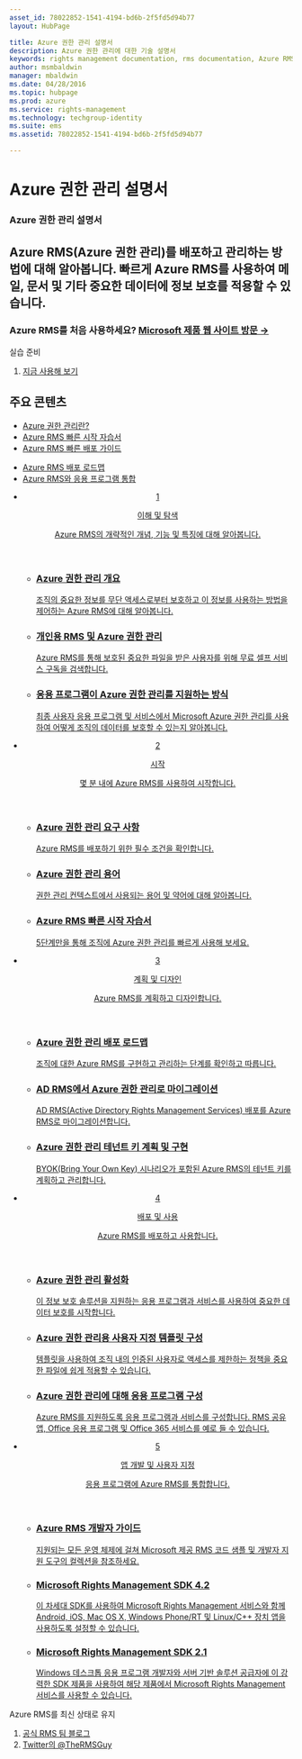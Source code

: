 ```yaml
---
asset_id: 78022852-1541-4194-bd6b-2f5fd5d94b77
layout: HubPage

title: Azure 권한 관리 설명서
description: Azure 권한 관리에 대한 기술 설명서
keywords: rights management documentation, rms documentation, Azure RMS documentation
author: msmbaldwin
manager: mbaldwin
ms.date: 04/28/2016
ms.topic: hubpage
ms.prod: azure
ms.service: rights-management
ms.technology: techgroup-identity
ms.suite: ems
ms.assetid: 78022852-1541-4194-bd6b-2f5fd5d94b77

---
```

# Azure 권한 관리 설명서
<article id="main">
    <section id="hero-content">
      <h1>Azure 권한 관리 설명서</h1>
      <h2>Azure RMS(Azure 권한 관리)를 배포하고 관리하는 방법에 대해 알아봅니다. 빠르게 Azure RMS를 사용하여 메일, 문서 및 기타 중요한 데이터에 정보 보호를 적용할 수 있습니다.</h2>
      <h3>Azure RMS를 처음 사용하세요? <a href="http://go.microsoft.com/fwlink/?LinkId=816857" target="_blank">Microsoft 제품 웹 사이트 방문 &rarr;</a></h3>
    </section>
    <aside class="alert section-border">
        <p>실습 준비</p>
        <ol class="action-list">
            <li><a href="https://portal.office.com/Signup/Signup.aspx?&OfferId=A43415D3-404C-4df3-B31B-AAD28118A778&dl=RIGHTSMANAGEMENT&ali=1#0" target="_blank" class="button-bordered button-translucent">지금 사용해 보기</a></li>
        </ol>
    </aside>
    <section id="featured" class="container">
      <h2 class="section-heading"><span class="icon icon-warning"></span> 주요 콘텐츠</h2>
      <div class="features row">
        <ul class="column column-half">
          <li><a href="./understand-explore/what-is-azure-rms.md">Azure 권한 관리란?</a></li>
          <li><a href="./get-started/quick-start-tutorial.md">Azure RMS 빠른 시작 자습서</a></li>
          <li><a href="./get-started/rapid-deployment-guide.md">Azure RMS 빠른 배포 가이드</a></li>
        </ul>
        <ul class="column column-half">
          <li><a href="./plan-design/deployment-roadmap.md">Azure RMS 배포 로드맵</a></li>
          <li><a href="./develop/developers-guide.md">Azure RMS와 응용 프로그램 통합</a></li>
        </ul>
      </div>
    </section>
    <div id="journeys">
      <section class="container">
        <ul class="journeys-list">
          <li class="journey-step">
            <header class="journey-step-header row">
              <a href="./understand-explore/azure-rights-management.md">
                <div class="title column-third">
                  <span class="step-number">1</span>
                  <p>이해 및 탐색</p>
                </div>
                <p class="description column-two-thirds">Azure RMS의 개략적인 개념, 기능 및 특징에 대해 알아봅니다.</p>
              </a>
            </header>
            <section class="journey-step-elements content">
              <ul class="row">
                <li class="column-third">
                  <a href="./understand-explore/azure-rights-management.md">
                    <h3>Azure 권한 관리 개요</h3>
                    <p>조직의 중요한 정보를 무단 액세스로부터 보호하고 이 정보를 사용하는 방법을 제어하는 Azure RMS에 대해 알아봅니다.</p>
                  </a>
                </li>
                <li class="column-third">
                  <a href="./understand-explore/rms-for-individuals.md">
                    <h3>개인용 RMS 및 Azure 권한 관리</h3>
                    <p>Azure RMS를 통해 보호된 중요한 파일을 받은 사용자를 위해 무료 셀프 서비스 구독을 검색합니다.</p>
                  </a>
                </li>
                <li class="column-third">
                  <a href="./understand-explore/applications-support.md">
                    <h3>응용 프로그램이 Azure 권한 관리를 지원하는 방식</h3>
                    <p>최종 사용자 응용 프로그램 및 서비스에서 Microsoft Azure 권한 관리를 사용하여 어떻게 조직의 데이터를 보호할 수 있는지 알아봅니다. </p>
                  </a>
                </li>
              </ul>
            </section>
          </li>
          <li class="journey-step">
            <header class="journey-step-header row">
              <a href="./get-started/requirements-azure-rms.md">
                <div class="title column-third">
                  <span class="step-number">2</span>
                  <p>시작</p>
                </div>
                <p class="description column-two-thirds">몇 분 내에 Azure RMS를 사용하여 시작합니다.</p>
              </a>
            </header>
            <section class="journey-step-elements content">
              <ul class="row">
                <li class="column-third">
                  <a href="./get-started/requirements-azure-rms.md">
                    <h3>Azure 권한 관리 요구 사항</h3>
                    <p>Azure RMS를 배포하기 위한 필수 조건을 확인합니다.</p>
                  </a>
                </li>
                <li class="column-third">
                  <a href="./get-started/terminology.md">
                    <h3>Azure 권한 관리 용어</h3>
                    <p>권한 관리 컨텍스트에서 사용되는 용어 및 약어에 대해 알아봅니다.</p>
                  </a>
                </li>
                <li class="column-third">
                  <a href="./get-started/quick-start-tutorial.md">
                    <h3>Azure RMS 빠른 시작 자습서</h3>
                    <p>5단계만을 통해 조직에 Azure 권한 관리를 빠르게 사용해 보세요.</p>
                  </a>
                </li>
              </ul>
            </section>
          </li>
          <li class="journey-step">
            <header class="journey-step-header row">
              <a href="./plan-design/deployment-roadmap.md">
                <div class="title column-third">
                  <span class="step-number"> 3</span>
                  <p>계획 및 디자인</p>
                </div>
                <p class="description column-two-thirds">Azure RMS를 계획하고 디자인합니다.</p>
              </a>
            </header>
            <section class="journey-step-elements content">
              <ul class="row">
                <li class="column-third">
                  <a href="./plan-design/deployment-roadmap.md">
                    <h3>Azure 권한 관리 배포 로드맵</h3>
                    <p>조직에 대한 Azure RMS를 구현하고 관리하는 단계를 확인하고 따릅니다.</p>
                  </a>
                </li>
                <li class="column-third">
                  <a href="./plan-design/migrate-from-ad-rms-to-azure-rms.md">
                    <h3>AD RMS에서 Azure 권한 관리로 마이그레이션</h3>
                    <p>AD RMS(Active Directory Rights Management Services) 배포를 Azure RMS로 마이그레이션합니다.</p>
                  </a>
                </li>
                <li class="column-third">
                  <a href="./plan-design/plan-implement-tenant-key.md">
                    <h3>Azure 권한 관리 테넌트 키 계획 및 구현</h3>
                    <p>BYOK(Bring Your Own Key) 시나리오가 포함된 Azure RMS의 테넌트 키를 계획하고 관리합니다.</p>
                  </a>
                </li>
              </ul>
            </section>
          </li>
          <li class="journey-step">
            <header class="journey-step-header row">
              <a href="./deploy-use/activate-service.md">
                <div class="title column-third">
                  <span class="step-number"> 4</span>
                  <p>배포 및 사용</p>
                </div>
                <p class="description column-two-thirds">Azure RMS를 배포하고 사용합니다.</p>
              </a>
            </header>
            <section class="journey-step-elements content">
              <ul class="row">
                 <li class="column-third">
                 <a href="./deploy-use/activate-service.md">
                    <h3>Azure 권한 관리 활성화</h3>
                    <p>이 정보 보호 솔루션을 지원하는 응용 프로그램과 서비스를 사용하여 중요한 데이터 보호를 시작합니다.</p>
                  </a>
                </li>
                <li class="column-third">
                  <a href="./deploy-use/configure-custom-templates.md">
                    <h3>Azure 권한 관리용 사용자 지정 템플릿 구성</h3>
                    <p>템플릿을 사용하여 조직 내의 인증된 사용자로 액세스를 제한하는 정책을 중요한 파일에 쉽게 적용할 수 있습니다.</p>
                 </a>
                </li>
                <li class="column-third">
                  <a href="./deploy-use/configure-applications.md">
                    <h3>Azure 권한 관리에 대해 응용 프로그램 구성</h3>
                    <p>Azure RMS를 지원하도록 응용 프로그램과 서비스를 구성합니다. RMS 공유 앱, Office 응용 프로그램 및 Office 365 서비스를 예로 들 수 있습니다.</p>
                 </a>
                </li>
              </ul>
            </section>
          </li>
          <li class="journey-step">
            <header class="journey-step-header row">
              <a href="./develop/developers-guide.md">
                <div class="title column-third">
                  <span class="step-number"> 5</span>
                  <p>앱 개발 및 사용자 지정</p>
                </div>
                <p class="description column-two-thirds">응용 프로그램에 Azure RMS를 통합합니다.
                </p>
              </a>
            </header>
            <section class="journey-step-elements content">
              <ul class="row">
                <li class="column-third">
                  <a href="./develop/developers-guide.md">
                    <h3>Azure RMS 개발자 가이드</h3>
                    <p>지원되는 모든 운영 체제에 걸쳐 Microsoft 제공 RMS 코드 샘플 및 개발자 지원 도구의 컬렉션을 참조하세요.</p>
                  </a>
                </li>
                <li class="column-third">
                  <a href="./develop/active-directory-rights-management-services-multi-platform-thin-client-sdk-portal.md">
                    <h3>Microsoft Rights Management SDK 4.2</h3>
                    <p>이 차세대 SDK를 사용하여 Microsoft Rights Management 서비스와 함께 Android, iOS, Mac OS X, Windows Phone/RT 및 Linux/C++ 장치 앱을 사용하도록 설정할 수 있습니다.</p>
                  </a>
                </li>
                <li class="column-third">
                  <a href="./develop/microsoft-information-protection-and-control-client-portal.md">
                    <h3>Microsoft Rights Management SDK 2.1</h3>
                    <p>Windows 데스크톱 응용 프로그램 개발자와 서버 기반 솔루션 공급자에 이 강력한 SDK 제품을 사용하여 해당 제품에서 Microsoft Rights Management 서비스를 사용할 수 있습니다.</p>
                  </a>
                </li>
              </ul>
            </section>
          </li>
        </ul>
      </section>
    </div>
    <aside class="alert alert-social">
      <p>Azure RMS를 최신 상태로 유지 <ol class="action-list">
        <li><a href="http://blogs.technet.com/b/rms/" target="_blank" class="button-bordered button-translucent">공식 RMS 팀 블로그</a></li>
        <li><a href="https://twitter.com/TheRMSGuy" target="_blank" class="button-bordered button-translucent">Twitter의 @TheRMSGuy</a></li>
      </ol>
    </aside>
</article>


<!--HONumber=Jun16_HO4-->


